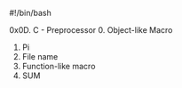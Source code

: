 #!/bin/bash

0x0D. C - Preprocessor
0. Object-like Macro
1. Pi
2. File name
3. Function-like macro
4. SUM


